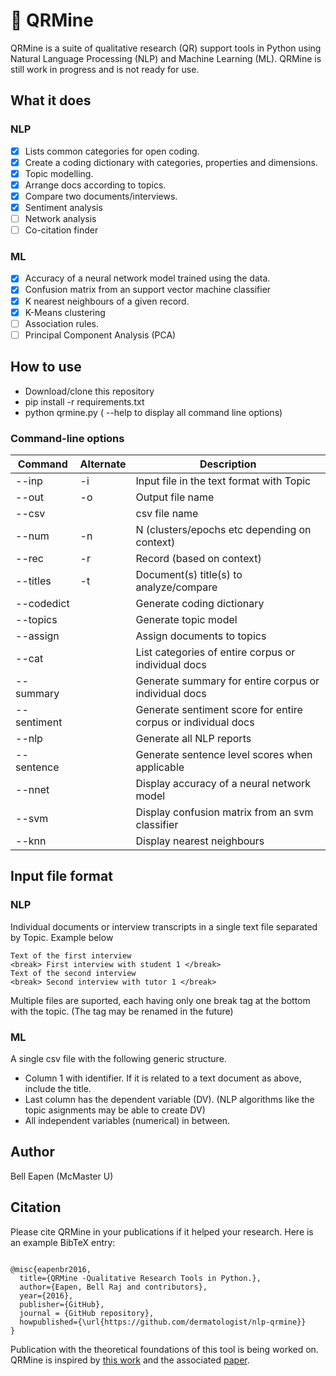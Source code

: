 # :flashlight: QRMine

QRMine is a suite of qualitative research (QR) support tools in Python using Natural Language Processing (NLP) and Machine Learning (ML). QRMine is still work in progress and is not ready for use.

## What it does

### NLP
* [x] Lists common categories for open coding.
* [x] Create a coding dictionary with categories, properties and dimensions.
* [x] Topic modelling.
* [x] Arrange docs according to topics.
* [x] Compare two documents/interviews.
* [x] Sentiment analysis
* [ ] Network analysis
* [ ] Co-citation finder

### ML
* [x] Accuracy of a neural network model trained using the data.
* [x] Confusion matrix from an support vector machine classifier
* [x] K nearest neighbours of a given record.
* [x] K-Means clustering
* [ ] Association rules.
* [ ] Principal Component Analysis (PCA)

## How to use

* Download/clone this repository
* pip install -r requirements.txt
* python qrmine.py ( --help to display all command line options)

### Command-line options

| Command | Alternate | Description |
| --- | --- | --- |
| --inp | -i | Input file in the text format with <break> Topic </break> |
| --out | -o | Output file name |
| --csv |   | csv file name |
| --num | -n  | N (clusters/epochs etc depending on context) |
| --rec | -r  | Record (based on context) |
| --titles | -t | Document(s) title(s) to analyze/compare |
| --codedict |   | Generate coding dictionary |
| --topics |   | Generate topic model |
| --assign |   | Assign documents to topics |
| --cat |   | List categories of entire corpus or individual docs |
| --summary |   | Generate summary for entire corpus or individual docs |
| --sentiment |   | Generate sentiment score for entire corpus or individual docs |
| --nlp |   | Generate all NLP reports |
| --sentence |   | Generate sentence level scores when applicable |
| --nnet |   | Display accuracy of a neural network model |
| --svm |   | Display confusion matrix from an svm classifier |
| --knn |   | Display nearest neighbours |


## Input file format

### NLP
Individual documents or interview transcripts in a single text file separated by <break>Topic</break>. Example below

```
Text of the first interview
<break> First interview with student 1 </break>
Text of the second interview
<break> Second interview with tutor 1 </break>
```

Multiple files are suported, each having only one break tag at the bottom with the topic.
(The tag may be renamed in the future)

### ML

A single csv file with the following generic structure.

* Column 1 with identifier. If it is related to a text document as above, include the title.
* Last column has the dependent variable (DV). (NLP algorithms like the topic asignments may be able to create DV)
* All independent variables (numerical) in between.


## Author

Bell Eapen (McMaster U)

## Citation

Please cite QRMine in your publications if it helped your research. Here
is an example BibTeX entry:

```

@misc{eapenbr2016,
  title={QRMine -Qualitative Research Tools in Python.},
  author={Eapen, Bell Raj and contributors},
  year={2016},
  publisher={GitHub},
  journal = {GitHub repository},
  howpublished={\url{https://github.com/dermatologist/nlp-qrmine}}
}

```

Publication with the theoretical foundations of this tool is being worked on. QRMine is inspired by [this work](https://github.com/lknelson/computational-grounded-theory) and the associated [paper](https://journals.sagepub.com/doi/abs/10.1177/0049124117729703).
